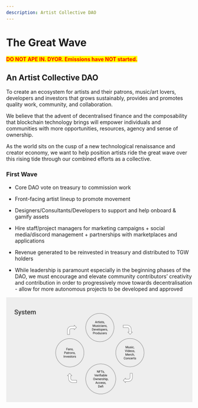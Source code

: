 ```yaml
---
description: Artist Collective DAO
---
```


# The Great Wave

<mark style="color:red;">**DO NOT APE IN. DYOR. Emissions have NOT started.**</mark>

## An Artist Collective DAO

To create an ecosystem for artists and their patrons, music/art lovers, developers and investors that grows sustainably, provides and promotes quality work, community, and collaboration.

We believe that the advent of decentralised finance and the composability that blockchain technology brings will empower individuals and communities with more opportunities, resources, agency and sense of ownership. 

As the world sits on the cusp of a new technological renaissance and creator economy, we want to help position artists ride the great wave over this rising tide through our combined efforts as a collective.  

### First Wave

* Core DAO vote on treasury to commission work

* Front-facing artist lineup to promote movement

* Designers/Consultants/Developers to support and help onboard & gamify assets

* Hire staff/project managers for marketing campaigns + social media/discord management + partnerships with marketplaces and applications

* Revenue generated to be reinvested in treasury and distributed to TGW holders

* While leadership is paramount especially in the beginning phases of the DAO, we must encourage and elevate community contributors’ creativity and contribution in order to progressively move towards decentralisation - allow for more autonomous projects to be developed and approved

![The Great Wave Flow Cycle](https://raw.githubusercontent.com/acryptos/docs-thegreatwave/35538f31da01b8a14dee976072a989a1765575ef/img/TGW-flowcycle.svg)
